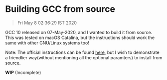 # Building GCC from source
> Fri May  8 02:36:29 IST 2020

GCC 10 released on 07-May-2020, and I wanted to build it from source. \
This was tested on macOS Catalina, but the instructions should work the same with other GNU/Linux systems too!

Note: The official instructions can be found [here](https://gcc.gnu.org/install/index.html), but I wish to demonstrate a friendlier way(without mentioning all the optional paramters) to install from source.

**WIP** (Incomplete)